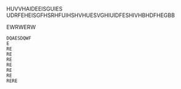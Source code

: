 HUVVHAIDEEISGUIES UDRFEHEISGFHSRHFUIHSHVHUESVGHIUIDFESHIVHBHDFHEGBB    
 
  EWRWERW
	
	
	
	
	
	DQAESDQWF
	E
	RE
	RE
	RE
	RE
	RE
	RE
	RERE
